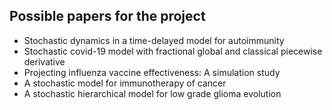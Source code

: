 ## Possible papers for the project

- Stochastic dynamics in a time-delayed model for autoimmunity
- Stochastic covid-19 model with fractional global and classical piecewise derivative
- Projecting influenza vaccine effectiveness: A simulation study
- A stochastic model for immunotherapy of cancer
- A stochastic hierarchical model for low grade glioma evolution
